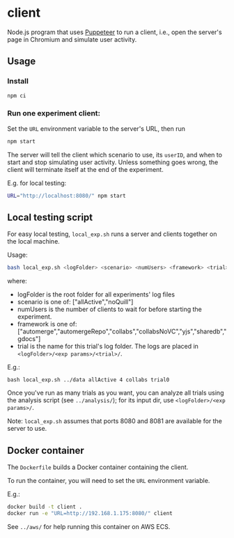 # client

Node.js program that uses [Puppeteer](https://pptr.dev/) to run a client, i.e., open the server's page in Chromium and simulate user activity.

## Usage

### Install

```bash
npm ci
```

### Run one experiment client:

Set the `URL` environment variable to the server's URL, then run

```bash
npm start
```

The server will tell the client which scenario to use, its `userID`, and when to start and stop simulating user activity. Unless something goes wrong, the client will terminate itself at the end of the experiment.

E.g. for local testing:

```bash
URL="http://localhost:8080/" npm start
```

## Local testing script

For easy local testing, `local_exp.sh` runs a server and clients together on the local machine.

Usage:

```bash
bash local_exp.sh <logFolder> <scenario> <numUsers> <framework> <trial>
```

where:

- logFolder is the root folder for all experiments' log files
- scenario is one of: ["allActive","noQuill"]
- numUsers is the number of clients to wait for before starting the experiment.
- framework is one of: ["automerge","automergeRepo","collabs","collabsNoVC","yjs","sharedb","gdocs"]
- trial is the name for this trial's log folder. The logs are placed in `<logFolder>/<exp params>/<trial>/`.

E.g.:

```
bash local_exp.sh ../data allActive 4 collabs trial0
```

Once you've run as many trials as you want, you can analyze all trials using the analysis script (see `../analysis/`); for its input dir, use `<logFolder>/<exp params>/`.

Note: `local_exp.sh` assumes that ports 8080 and 8081 are available for the server to use.

## Docker container

The `Dockerfile` builds a Docker container containing the client.

To run the container, you will need to set the `URL` environment variable.

E.g.:

```bash
docker build -t client .
docker run -e "URL=http://192.168.1.175:8080/" client
```

See `../aws/` for help running this container on AWS ECS.
